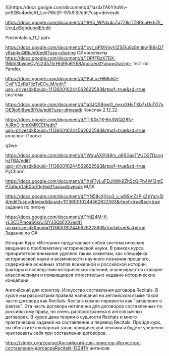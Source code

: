 ХЭhttps://docs.google.com/document/d/1azdxTA6YXoWv-pn92Bu4pdnjA1_Lvv7We2F-97k9iSI/edit?usp=drivesdk

https://docs.google.com/document/d/18A5_WPdv4cZqZZIkITZRRnuHkhZF_UcuLpSgpdupoiE/edit

Prezentatsia_11_1.pptx

https://docs.google.com/document/d/1cvt_pPMVoyViZSEIu0z8nnkw1B6sQ7y8spjkuQRkJx0/edit?usp=sharing C# конспекты
https://docs.google.com/document/d/1OPfFRzX7DX-fMdn3bwnvCyYc2d57hrHh9Rg6Y68Anoc/edit?usp=sharing- тест по Yandex

https://docs.google.com/document/d/1BuLuzHlMb5U-CvjFV2eRs7jizTyECv_M/edit?usp=drivesdk&ouid=111360010244562622593&rtpof=true&sd=true система  

https://docs.google.com/document/d/1a3JQSBowG_nvxx3HvTXb7xUuTG7xOE9jo9i8weBiYds/edit?usp=drivesdk Конспек 2.12.22

https://docs.google.com/document/d/1TIK0kTK-6n3WQj28N-XJRnO_bmXMKCEf/edit?usp=drivesdk&ouid=111360010244562622593&rtpof=true&sd=true конспект Проект

q3we

https://docs.google.com/document/d/1WxuAX9148m_q9SGaaTVUO27DacghzTBA/edit?usp=drivesdk&ouid=111360010244562622593&rtpof=true&sd=true PyCharm


https://docs.google.com/document/d/1XxF1yLuFDJhWk9ZhScGiPh4W12mEP7q6uV1aB0tdE1g/edit?usp=drivesdk МДК

https://docs.google.com/document/d/1YN58cXj1cp3_v_w9SmZzPjxZkYgrx5I4/edit?usp=drivesdk&ouid=111360010244562622593&rtpof=true&sd=true задание по питону

https://docs.google.com/document/d/1Yd24M-K-yL3CDPmoaS6ixUiQYJ3QbEXX/edit?usp=drivesdk&ouid=111360010244562622593&rtpof=true&sd=true   Задание по C#

История Курс «История» представляет собой систематическое введение в проблематику исторической науки. В рамках курса приоритетное внимание уделено таким сюжетам, как специфика исторической науки и возможности научного познания прошлого, содержание основных этапов всемирной и российской истории, факторы и последствия исторических явлений; анализируются ставшие классическими и появившиеся относительно недавно исторические концепции. 

   Английский для юристов. Искусство составления договора.Recitals. В курсе мы рассмотрим правила написания на английском языке такой части договора как Recitals. Recitals можно перевести как "заявление о фактах". Эта часть договора нетипична для договоров составленных по российскому праву, но очень распространена в англоязычных договорах. В курсе дана теория о сущности Recitals и много практических заданий на составление и перевод Recitals. Пройдя курс, вы обогатите словарный запас юридической лексики и будете уверенно чувствовать себя при составлении договоров. 

https://stepik.org/course/Английский-для-юристов-Искусство-составления-договораRecitals-122411/ интенсив
